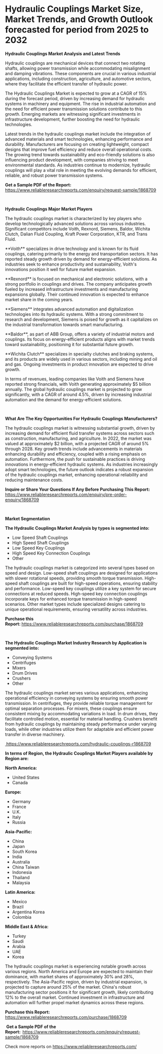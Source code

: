 <p><h1>Hydraulic Couplings Market Size, Market Trends, and Growth Outlook forecasted for period from 2025 to 2032</h1></p><p><strong>Hydraulic Couplings Market Analysis and Latest Trends</strong></p>
<p><p>Hydraulic couplings are mechanical devices that connect two rotating shafts, allowing power transmission while accommodating misalignment and damping vibrations. These components are crucial in various industrial applications, including construction, agriculture, and automotive sectors, where they facilitate the efficient transfer of hydraulic power.</p><p>The Hydraulic Couplings Market is expected to grow at a CAGR of 15% during the forecast period, driven by increasing demand for hydraulic systems in machinery and equipment. The rise in industrial automation and the need for efficient power transmission solutions contribute to this growth. Emerging markets are witnessing significant investments in infrastructure development, further boosting the need for hydraulic technologies.</p><p>Latest trends in the hydraulic couplings market include the integration of advanced materials and smart technologies, enhancing performance and durability. Manufacturers are focusing on creating lightweight, compact designs that improve fuel efficiency and reduce overall operational costs. The growing trend towards sustainability and eco-friendly solutions is also influencing product development, with companies striving to meet environmental standards. As industries continue to modernize, hydraulic couplings will play a vital role in meeting the evolving demands for efficient, reliable, and robust power transmission systems.</p></p>
<p><strong>Get a Sample PDF of the Report:&nbsp;</strong> <a href="https://www.reliableresearchreports.com/enquiry/request-sample/1868709?utm_campaign=2331&utm_medium=2&utm_source=Github&utm_content=ia&utm_term=16022025&utm_id=hydraulic-couplings">https://www.reliableresearchreports.com/enquiry/request-sample/1868709</a></p>
<p>&nbsp;</p>
<p><strong>Hydraulic Couplings Major Market Players</strong></p>
<p><p>The hydraulic couplings market is characterized by key players who develop technologically advanced solutions across various industries. Significant competitors include Voith, Rexnord, Siemens, Baldor, Wichita Clutch, Dalian Fluid Coupling, Kraft Power Corporation, KTR, and Trans Fluid.</p><p>**Voith** specializes in drive technology and is known for its fluid couplings, catering primarily to the energy and transportation sectors. It has reported steady growth driven by demand for energy-efficient solutions. As industries seek to enhance productivity and sustainability, Voith's innovations position it well for future market expansion.</p><p>**Rexnord** is focused on mechanical and electronic solutions, with a strong portfolio in couplings and drives. The company anticipates growth fueled by increased infrastructure investments and manufacturing expansions globally. Their continued innovation is expected to enhance market share in the coming years.</p><p>**Siemens** integrates advanced automation and digitalization technologies into its hydraulic systems. With a strong commitment to research and development, Siemens is poised for growth as it capitalizes on the industrial transformation towards smart manufacturing.</p><p>**Baldor**, as part of ABB Group, offers a variety of industrial motors and couplings. Its focus on energy-efficient products aligns with market trends toward sustainability, positioning it for substantial future growth.</p><p>**Wichita Clutch** specializes in specialty clutches and braking systems, and its products are widely used in various sectors, including mining and oil and gas. Ongoing investments in product innovation are expected to drive growth.</p><p>In terms of revenues, leading companies like Voith and Siemens have reported strong financials, with Voith generating approximately $5 billion annually. The global hydraulic couplings market is projected to grow significantly, with a CAGR of around 4.5%, driven by increasing industrial automation and the demand for energy-efficient solutions.</p></p>
<p>&nbsp;</p>
<p><strong>What Are The Key Opportunities For Hydraulic Couplings Manufacturers?</strong></p>
<p><p>The hydraulic couplings market is witnessing substantial growth, driven by increasing demand for efficient fluid transfer systems across sectors such as construction, manufacturing, and agriculture. In 2022, the market was valued at approximately $2 billion, with a projected CAGR of around 5% through 2028. Key growth trends include advancements in materials enhancing durability and efficiency, coupled with a rising emphasis on automation. Furthermore, the push for sustainable practices is driving innovations in energy-efficient hydraulic systems. As industries increasingly adopt smart technologies, the future outlook indicates a robust expansion of the hydraulic couplings market, enhancing operational reliability and reducing maintenance costs.</p></p>
<p><strong>Inquire or Share Your Questions If Any Before Purchasing This Report:</strong> <a href="https://www.reliableresearchreports.com/enquiry/pre-order-enquiry/1868709?utm_campaign=2331&utm_medium=2&utm_source=Github&utm_content=ia&utm_term=16022025&utm_id=hydraulic-couplings">https://www.reliableresearchreports.com/enquiry/pre-order-enquiry/1868709</a></p>
<p>&nbsp;</p>
<p><strong>Market Segmentation</strong></p>
<p><strong>The Hydraulic Couplings Market Analysis by types is segmented into:</strong></p>
<p><ul><li>Low Speed Shaft Couplings</li><li>High Speed Shaft Couplings</li><li>Low Speed Key Couplings</li><li>High Speed Key Connection Couplings</li><li>Other</li></ul></p>
<p><p>The hydraulic couplings market is categorized into several types based on speed and design. Low-speed shaft couplings are designed for applications with slower rotational speeds, providing smooth torque transmission. High-speed shaft couplings are built for high-speed operations, ensuring stability and performance. Low-speed key couplings utilize a key system for secure connections at reduced speeds. High-speed key connection couplings incorporate keys for enhanced torque transmission in high-speed scenarios. Other market types include specialized designs catering to unique operational requirements, ensuring versatility across industries.</p></p>
<p><strong>Purchase this Report:&nbsp;</strong><a href="https://www.reliableresearchreports.com/purchase/1868709?utm_campaign=2331&utm_medium=2&utm_source=Github&utm_content=ia&utm_term=16022025&utm_id=hydraulic-couplings">https://www.reliableresearchreports.com/purchase/1868709</a></p>
<p>&nbsp;</p>
<p><strong>The Hydraulic Couplings Market Industry Research by Application is segmented into:</strong></p>
<p><ul><li>Conveying Systems</li><li>Centrifuges</li><li>Mixers</li><li>Drum Drives</li><li>Crushers</li><li>Other</li></ul></p>
<p><p>The hydraulic couplings market serves various applications, enhancing operational efficiency in conveying systems by ensuring smooth power transmission. In centrifuges, they provide reliable torque management for optimal separation processes. For mixers, these couplings ensure consistent mixing by accommodating variations in load. In drum drives, they facilitate controlled motion, essential for material handling. Crushers benefit from hydraulic couplings by maintaining steady performance under varying loads, while other industries utilize them for adaptable and efficient power transfer in diverse machinery.</p></p>
<p><a href="https://www.reliableresearchreports.com/hydraulic-couplings-r1868709?utm_campaign=2331&utm_medium=2&utm_source=Github&utm_content=ia&utm_term=16022025&utm_id=hydraulic-couplings">&nbsp;https://www.reliableresearchreports.com/hydraulic-couplings-r1868709</a></p>
<p><strong>In terms of Region, the Hydraulic Couplings Market Players available by Region are:</strong></p>
<p>
    <p> <strong> North America: </strong>
        <ul>
            <li>United States</li>
            <li>Canada</li>
        </ul>
        </p> 
    <p> <strong> Europe: </strong>
        <ul>
            <li>Germany</li>
            <li>France</li>
            <li>U.K.</li>
            <li>Italy</li>
            <li>Russia</li>
        </ul>
        </p> 
    <p> <strong> Asia-Pacific: </strong>
        <ul>
            <li>China</li>
            <li>Japan</li>
            <li>South Korea</li>
            <li>India</li>
            <li>Australia</li>
            <li>China Taiwan</li>
            <li>Indonesia</li>
            <li>Thailand</li>
            <li>Malaysia</li>
        </ul>
        </p> 
    <p> <strong> Latin America: </strong>
        <ul>
            <li>Mexico</li>
            <li>Brazil</li>
            <li>Argentina Korea</li>
            <li>Colombia</li>
        </ul>
        </p> 
    <p> <strong> Middle East & Africa: </strong>
        <ul>
            <li>Turkey</li>
            <li>Saudi</li>
            <li>Arabia</li>
            <li>UAE</li>
            <li>Korea</li>
        </ul>
    </p>
    </p>
<p><p>The hydraulic couplings market is experiencing notable growth across various regions. North America and Europe are expected to maintain their dominance, with market shares of approximately 30% and 28%, respectively. The Asia-Pacific region, driven by industrial expansion, is projected to capture around 25% of the market. China's robust manufacturing sector positions it for significant growth, likely contributing 12% to the overall market. Continued investment in infrastructure and automation will further propel market dynamics across these regions.</p></p>
<p><strong>Purchase this Report: </strong><a href="https://www.reliableresearchreports.com/purchase/1868709?utm_campaign=2331&utm_medium=2&utm_source=Github&utm_content=ia&utm_term=16022025&utm_id=hydraulic-couplings">https://www.reliableresearchreports.com/purchase/1868709</a></p>
<p>&nbsp;<strong>Get a Sample PDF of the Report:&nbsp;&nbsp;</strong><a href="https://www.reliableresearchreports.com/enquiry/request-sample/1868709?utm_campaign=2331&utm_medium=2&utm_source=Github&utm_content=ia&utm_term=16022025&utm_id=hydraulic-couplings">https://www.reliableresearchreports.com/enquiry/request-sample/1868709</a></p>
<p><strong></strong></p>
<p>Check more reports on <a href="https://www.reliableresearchreports.com/?utm_campaign=2331&utm_medium=2&utm_source=Github&utm_content=ia&utm_term=16022025&utm_id=hydraulic-couplings">https://www.reliableresearchreports.com/</a></p>